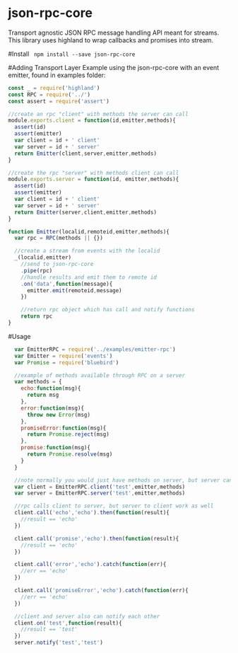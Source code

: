 # json-rpc-core
Transport agnostic JSON RPC message handling API meant for streams.  This library uses highland to wrap callbacks and promises into stream.

#Install
``` npm install --save json-rpc-core```   

#Adding Transport Layer
Example using the json-rpc-core with an event emitter, found in examples folder:

```js
const _ = require('highland')
const RPC = require('../')
const assert = require('assert')

//create an rpc "client" with methods the server can call
module.exports.client = function(id,emitter,methods){
  assert(id)
  assert(emitter)
  var client = id + ' client'
  var server = id + ' server'
  return Emitter(client,server,emitter,methods)
}

//create the rpc "server" with methods client can call
module.exports.server = function(id, emitter,methods){
  assert(id)
  assert(emitter)
  var client = id + ' client'
  var server = id + ' server'
  return Emitter(server,client,emitter,methods)
}

function Emitter(localid,remoteid,emitter,methods){
  var rpc = RPC(methods || {})

  //create a stream from events with the localid
  _(localid,emitter)
    //send to json-rpc-core
    .pipe(rpc)
    //handle results and emit them to remote id
    .on('data',function(message){
      emitter.emit(remoteid,message)
    })

    //return rpc object which has call and notify functions
    return rpc
}

```

#Usage
```js
  var EmitterRPC = require('../examples/emitter-rpc')
  var Emitter = require('events')
  var Promise = require('bluebird')

  //example of methods available through RPC on a server
  var methods = {
    echo:function(msg){
      return msg
    },
    error:function(msg){
      throw new Error(msg)
    },
    promiseError:function(msg){
      return Promise.reject(msg)
    },
    promise:function(msg){
      return Promise.resolve(msg)
    }
  }

  //note normally you would just have methods on server, but server can call client as well
  var client = EmitterRPC.client('test',emitter,methods)
  var server = EmitterRPC.server('test',emitter,methods)

  //rpc calls client to server, but server to client work as well
  client.call('echo','echo').then(function(result){
    //result == 'echo'
  })

  client.call('promise','echo').then(function(result){
    //result == 'echo'
  })

  client.call('error','echo').catch(function(err){
    //err == 'echo'
  })

  client.call('promiseError','echo').catch(function(err){
    //err == 'echo'
  })

  //client and server also can notify each other
  client.on('test',function(result){
    //result == 'test'
  })
  server.notify('test','test')

```

